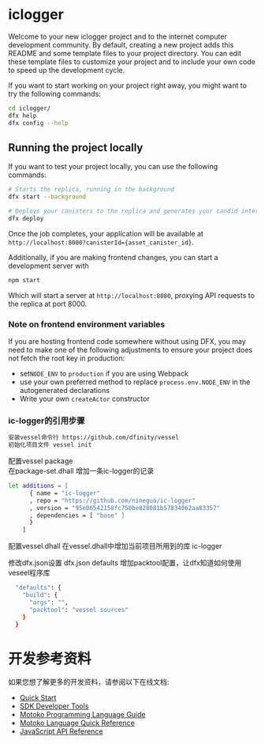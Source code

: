 # iclogger

Welcome to your new iclogger project and to the internet computer development community. By default, creating a new project adds this README and some template files to your project directory. You can edit these template files to customize your project and to include your own code to speed up the development cycle.



If you want to start working on your project right away, you might want to try the following commands:

```bash
cd iclogger/
dfx help
dfx config --help
```

## Running the project locally

If you want to test your project locally, you can use the following commands:

```bash
# Starts the replica, running in the background
dfx start --background

# Deploys your canisters to the replica and generates your candid interface
dfx deploy
```

Once the job completes, your application will be available at `http://localhost:8000?canisterId={asset_canister_id}`.

Additionally, if you are making frontend changes, you can start a development server with

```bash
npm start
```

Which will start a server at `http://localhost:8080`, proxying API requests to the replica at port 8000.

### Note on frontend environment variables

If you are hosting frontend code somewhere without using DFX, you may need to make one of the following adjustments to ensure your project does not fetch the root key in production:

- set`NODE_ENV` to `production` if you are using Webpack
- use your own preferred method to replace `process.env.NODE_ENV` in the autogenerated declarations
- Write your own `createActor` constructor

### ic-logger的引用步骤
```bash
安装vessel命令行 https://github.com/dfinity/vessel
初始化项目文件 vessel init
```

配置vessel package  
在package-set.dhall 增加一条ic-logger的记录
```bash
let additions = [
      { name = "ic-logger"
      , repo = "https://github.com/ninegua/ic-logger"
      , version = "95e06542158fc750be828081b57834062aa83357"
      , dependencies = [ "base" ]
      }
    ]
```

配置vessel.dhall
在vessel.dhall中增加当前项目所用到的库 ic-logger

修改dfx.json设置
dfx.json defaults 增加packtool配置，让dfx知道如何使用veseel程序库
```bash
  "defaults": {
    "build": {
      "args": "",
      "packtool": "vessel sources"
    }
  }
```

# 开发参考资料

如果您想了解更多的开发资料，请参阅以下在线文档:

- [Quick Start](https://sdk.dfinity.org/docs/quickstart/quickstart-intro.html)
- [SDK Developer Tools](https://sdk.dfinity.org/docs/developers-guide/sdk-guide.html)
- [Motoko Programming Language Guide](https://sdk.dfinity.org/docs/language-guide/motoko.html)
- [Motoko Language Quick Reference](https://sdk.dfinity.org/docs/language-guide/language-manual.html)
- [JavaScript API Reference](https://erxue-5aaaa-aaaab-qaagq-cai.raw.ic0.app)